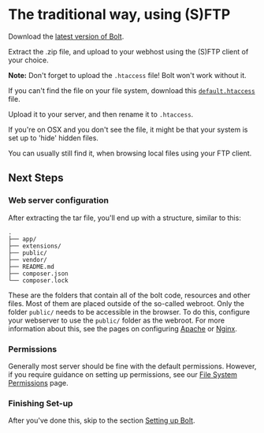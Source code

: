 The traditional way, using (S)FTP
=================================

Download the [latest version of Bolt](http://bolt.cm/distribution/bolt-latest.zip).

Extract the .zip file, and upload to your webhost using the (S)FTP client of
your choice.

**Note:** Don't forget to upload the <code>.htaccess</code> file! Bolt won't
work without it.

If you can't find the file on your file system, download this
[<code>default.htaccess</code>](http://bolt.cm/distribution/default.htaccess)
file.

Upload it to your server, and then rename it to <code>.htaccess</code>.

If you're on OSX and you don't see the file, it might be that your system is
set up to 'hide' hidden files.

You can usually still find it, when browsing local files using your FTP
client.

Next Steps
----------

### Web server configuration

After extracting the tar file, you'll end up with a structure, similar to this:

```
.
├── app/
├── extensions/
├── public/
├── vendor/
├── README.md
├── composer.json
└── composer.lock
```

These are the folders that contain all of the bolt code, resources and other
files. Most of them are placed outside of the so-called webroot. Only the folder
`public/` needs to be accessible in the browser. To do this, configure your
webserver to use the `public/` folder as the webroot. For more information about
this, see the pages on configuring [Apache][apache] or [Nginx][nginx].

### Permissions

Generally most server should be fine with the default permissions. However, if
you require guidance on setting up permissions, see our [File System
Permissions](permissions) page.

### Finishing Set-up

After you've done this, skip to the section [Setting up Bolt](../configuration/introduction).

[apache]: ../configuration/web-server-apache
[nginx]: ../configuration/web-server-nginx